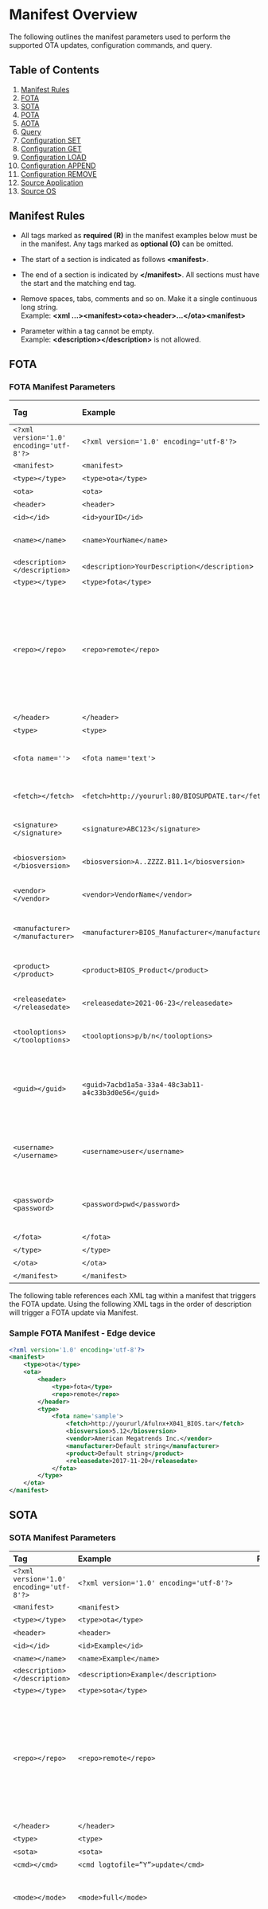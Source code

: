 # Manifest Overview

The following outlines the manifest parameters used to perform the supported OTA updates, configuration commands, and query.

## Table of Contents
1. [Manifest Rules](#manifest-rules-)
2. [FOTA](#FOTA)
3. [SOTA](#SOTA)
4. [POTA](#POTA)
5. [AOTA](#AOTA)
6. [Query](#Query)
7. [Configuration SET](#Set)
8. [Configuration GET](#Get)
9. [Configuration LOAD](#Load)
10. [Configuration APPEND](#Append)
11. [Configuration REMOVE](#Remove)
12. [Source Application](#Application)
13. [Source OS](#OS)

## Manifest Rules 

- All tags marked as **required (R)** in the manifest examples below
    must be in the manifest. Any tags marked as **optional (O)** can be
    omitted.

- The start of a section is indicated as follows **\<manifest\>**.

- The end of a section is indicated by **\</manifest\>**. All sections
    must have the start and the matching end tag.

- Remove spaces, tabs, comments and so on. Make it a single continuous
    long string.  
    Example: **\<xml
    ...\>\<manifest\>\<ota\>\<header\>...\</ota\>\<manifest\>**

- Parameter within a tag cannot be empty.  
    Example: **\<description\>\</description\>** is not allowed.


## FOTA

### FOTA Manifest Parameters

| Tag                                      | Example                                             | Required /Optional | Notes                                                                                                                                                       |
|:-----------------------------------------|:----------------------------------------------------|:------------------:|:------------------------------------------------------------------------------------------------------------------------------------------------------------|
| `<?xml version='1.0' encoding='utf-8'?>` | `<?xml version='1.0' encoding='utf-8'?>`            |         R          |                                                                                                                                                             |
| `<manifest>`                             | `<manifest>`                                        |         R          |                                                                                                                                                             |
| `<type></type>`                          | `<type>ota</type>`                                  |         R          | Always OTA                                                                                                                                                  |
| `<ota>`                                  | `<ota>`                                             |         R          |                                                                                                                                                             |
| `<header>`                               | `<header>`                                          |         R          |                                                                                                                                                             |
| `<id></id>`                              | `<id>yourID</id>`                                   |         O          |                                                                                                                                                             |
| `<name></name>`                          | `<name>YourName</name>`                             |         O          | Endpoint Manufacturer Name                                                                                                                                  |
| `<description></description>`            | `<description>YourDescription</description`>        |         O          |                                                                                                                                                             |
| `<type></type>`                          | `<type>fota</type>`                                 |         R          |                                                                                                                                                             |
| `<repo></repo>`                          | `<repo>remote</repo>`                               |         O          | [local or remote].  If file is already downloaded on the system, then use _**local**_.  If it needs to be fetched from remote repository, use **_remote_**. |
| `</header>`                              | `</header>`                                         |         R          |                                                                                                                                                             |
| `<type>`                                 | `<type>`                                            |         R          |                                                                                                                                                             |
| `<fota name=''>`                         | `<fota name='text'>`                                |         R          | Text must be compliant with XML Standards                                                                                                                   |
| `<fetch></fetch>`                        | `<fetch>http://yoururl:80/BIOSUPDATE.tar</fetch>`   |         R          | FOTA path created in repository                                                                                                                             |
| `<signature></signature>`                | `<signature>ABC123</signature>`                     |         O          | Digital signature of *.tar file.                                                                                                                            |
| `<biosversion></biosversion>`            | `<biosversion>A..ZZZZ.B11.1</biosversion>`          |         R          | Verify with BIOS Vendor (IBV)                                                                                                                               |
| `<vendor></vendor>`                      | `<vendor>VendorName</vendor>`                       |         R          | Verify with BIOS Vendor (IBV)                                                                                                                               |
| `<manufacturer></manufacturer>`          | `<manufacturer>BIOS_Manufacturer</manufacturer>`    |         R          | In Release Notes supplied by BIOS vendor                                                                                                                    |
| `<product></product>`                    | `<product>BIOS_Product</product>`                   |         R          | Product Name set by Manufacturer                                                                                                                            |
| `<releasedate></releasedate>`            | `<releasedate>2021-06-23</releasedate>`             |         R          | Verify with BIOS Vendor (IBV)                                                                                                                               |
| `<tooloptions></tooloptions>`            | `<tooloptions>p/b/n</tooloptions>`                  |         O          | Verify with BIOS Vendor (IBV)                                                                                                                               |
| `<guid></guid>`                          | `<guid>7acbd1a5a-33a4-48c3ab11-a4c33b3d0e56</guid>` |         O          | Check for ‘System Firmware Type’ on running cmd:fwupdate -l                                                                                                 |
| `<username></username>`                  | `<username>user</username>`                         |         O          | Username used during fetch from remote repository                                                                                                           |
| `<password><password>`                   | `<password>pwd</password>`                          |         O          | Password used during fetch from remote repository                                                                                                           |
| `</fota>`                                | `</fota>`                                           |         R          |                                                                                                                                                             |
| `</type>`                                | `</type>`                                           |         R          |                                                                                                                                                             |
| `</ota>`                                 | `</ota>`                                            |         R          |                                                                                                                                                             |
| `</manifest>`                            | `</manifest>`                                       |         R          |                                                                                                                                                             |

The following table references each XML tag within a manifest that triggers the FOTA update. Using the following XML tags in the order of
description will trigger a FOTA update via Manifest.

### Sample FOTA Manifest - Edge device
```xml
<?xml version='1.0' encoding='utf-8'?>
<manifest>
    <type>ota</type>
    <ota>
        <header>
            <type>fota</type>
            <repo>remote</repo>
        </header>
        <type>
            <fota name='sample'>
                <fetch>http://yoururl/Afulnx+X041_BIOS.tar</fetch>
                <biosversion>5.12</biosversion>
                <vendor>American Megatrends Inc.</vendor>
                <manufacturer>Default string</manufacturer>
                <product>Default string</product>
                <releasedate>2017-11-20</releasedate>
            </fota>
        </type>
    </ota>
</manifest>
```

## SOTA

### SOTA Manifest Parameters 

| Tag                                      | Example                                      | Required/Optional | Notes                                                                                                                                                       |
|:-----------------------------------------|:---------------------------------------------|:-----------------:|:------------------------------------------------------------------------------------------------------------------------------------------------------------|
| `<?xml version='1.0' encoding='utf-8'?>` | `<?xml version='1.0' encoding='utf-8'?>`     |         R         |                                                                                                                                                             |
| `<manifest>`                             | `<manifest`>                                 |         R         |                                                                                                                                                             |
| `<type></type>`                          | `<type>ota</type>`                           |         R         | Always OTA                                                                                                                                                  |
| `<header>`                               | `<header>`                                   |         R         |                                                                                                                                                             |
| `<id></id>`                              | `<id>Example</id>`                           |         O         |                                                                                                                                                             |
| `<name></name>`                          | `<name>Example</name>`                       |         O         |                                                                                                                                                             |
| `<description></description>`            | `<description>Example</description>`         |         O         |                                                                                                                                                             |
| `<type></type>`                          | `<type>sota</type>`                          |         R         |                                                                                                                                                             |
| `<repo></repo>`                          | `<repo>remote</repo>`                        |         R         | [local or remote].  If file is already downloaded on the system, then use _**local**_.  If it needs to be fetched from remote repository, use **_remote_**. |
| `</header>`                              | `</header>`                                  |         R         |                                                                                                                                                             |
| `<type>`                                 | `<type>`                                     |         R         |                                                                                                                                                             |
| `<sota>`                                 | `<sota>`                                     |         R         |                                                                                                                                                             |
| `<cmd></cmd>`                            | `<cmd logtofile=”Y”>update</cmd>`            |         R         |                                                                                                                                                             |
| `<mode></mode>`                          | `<mode>full</mode>`                          |         O         | Valid values: [full, no-download, download-only]                                                                                                            |
| `<fetch></fetch>`                        | `<fetch>https://yoururl/file.mender</fetch>` |         O         | Used to download mender file from remote repository. (use repo=remote)                                                                                      |
| `<username></username>`                  | `<username>xx</username>`                    |         O         | Username for remote repository                                                                                                                              |                                                                 |
| `<password></password>`                  | `<password>xxx</password>`                   |         O         | Password for remote repository                                                                                                                              |                                                                 |
| `<release_date></release_ date>`         | `<release_date>2020-01-01</release_date>`    |         O         | The release date provided should be in ‘YYYY-MM-DD’ format.                                                                                                 |
| `</sota>`                                | `</sota>`                                    |         R         |                                                                                                                                                             |
| `</type>`                                | `</type>`                                    |         R         |                                                                                                                                                             |
| `</ota>`                                 | `</ota>`                                     |         R         |                                                                                                                                                             |
| `</manifest>`                            | `</manifest`>                                |         R         |                                                                                                                                                             |

### Sample SOTA Manifest - Ubuntu: 
```xml
<?xml version="1.0" encoding="utf-8"?>
<manifest>
    <type>ota</type>
    <ota>
        <header>
            <type>sota</type>
            <repo>remote</repo>
        </header>
        <type>
            <sota>
                <cmd logtofile="Y">update</cmd>
                <mode>full</mode>
            </sota>
        </type>
    </ota>
</manifest>
```

### Sample SOTA Manifest - Mender update: 
```xml
<?xml version="1.0" encoding="utf-8"?>
<manifest>
    <type>ota</type>
    <ota>
        <header>
            <type>sota</type>
            <repo>remote</repo>
        </header>
        <type>
            <sota>
                <fetch>https://yoururl/mender.file</fetch>
                <username>user</username>
                <password>pwd</password>
                <cmd logtofile="Y">update</cmd>
                <release-date>2020-01-01</release_date>
            </sota>
        </type>
    </ota>
</manifest>
```


## POTA
The POTA manifest is used to perform both a FOTA and SOTA update at the same time to avoid conflicts when trying to update them individually.  This manifest combines both the FOTA and SOTA into one.

### POTA Manifest Parameters
| Tag                                      | Example                                             | Required/Optional | Notes                                                                  |
|:-----------------------------------------|:----------------------------------------------------|:-----------------:|:-----------------------------------------------------------------------|
| `<?xml version='1.0' encoding='utf-8'?>` | `<?xml version='1.0' encoding='utf-8'?>`            |         R         |                                                                        |
| `<manifest>`                             | `<manifest>`                                        |         R         |                                                                        |
| `<type></type>`                          | `<type>ota</type>`                                  |         R         | Always 'ota'                                                           |
| `<ota>`                                  | `<ota>`                                             |         R         |                                                                        |
| `<header>`                               | `<header>`                                          |         R         |                                                                        |
| `<id></id>`                              | `<id>yourid</id>`                                   |         O         |                                                                        |
| `<name></name>`                          | `<name>SampleAOTA</name>`                           |         O         |                                                                        |
| `<description></description>`            | `<description>Yourdescription</description>`        |         O         |                                                                        |
| `<type></type>`                          | `<type>pota</type>`                                 |         R         | Always 'pota'                                                          |
| `<repo></repo>`                          | `<repo>remote</repo>`                               |         R         | 'remote' or 'local'                                                    |
| `</header>`                              | `</header>`                                         |         R         |                                                                        |
| `<type>`                                 | `<type>`                                            |         R         |                                                                        |
| `<pota>`                                 | `<pota>`                                            |         R         |                                                                        |
| `<fota name=''>`                         | `<fota name='text'>`                                |         R         | Text must be compliant with XML Standards                              |
| `<fetch></fetch>`                        | `<fetch>http://yoururl:80/BIOSUPDATE.tar</fetch>`   |         R         | FOTA path created in repository                                        |
| `<signature></signature>`                | `<signature>ABC123</signature>`                     |         O         | Digital signature of *.tar file.                                       |
| `<biosversion></biosversion>`            | `<biosversion>A..ZZZZ.B11.1</biosversion>`          |         R         | Verify with BIOS Vendor (IBV)                                          |
| `<vendor></vendor>`                      | `<vendor>VendorName</vendor>`                       |         R         | Verify with BIOS Vendor (IBV)                                          |
| `<manufacturer></manufacturer>`          | `<manufacturer>BIOS_Manufacturer</manufacturer>`    |         R         | In Release Notes supplied by BIOS vendor                               |
| `<product></product>`                    | `<product>BIOS_Product</product>`                   |         R         | Product Name set by Manufacturer                                       |
| `<releasedate></releasedate>`            | `<releasedate>2021-06-23</releasedate>`             |         R         | Verify with BIOS Vendor (IBV)                                          |
| `<tooloptions></tooloptions>`            | `<tooloptions>p/b/n</tooloptions>`                  |         O         | Verify with BIOS Vendor (IBV)                                          |
| `<guid></guid>`                          | `<guid>7acbd1a5a-33a4-48c3ab11-a4c33b3d0e56</guid>` |         O         | Check for ‘System Firmware Type’ on running cmd:fwupdate -l            |
| `<username></username>`                  | `<username>user</username>`                         |         O         | Username used during fetch from remote repository                      |
| `<password><password>`                   | `<password>pwd</password>`                          |         O         | Password used during fetch from remote repository                      |
| `</fota>`                                | `</fota>`                                           |         R         |                                                                        |
| `<sota>`                                 | `<sota>`                                            |         R         |                                                                        |
| `<cmd></cmd>`                            | `<cmd logtofile=”Y”>update</cmd>`                   |         R         |                                                                        
| `<mode></mode>`                          | `<mode>full</mode>`                                 |         O         | Valid values: [full, no-download, download-only]                       |                                                              
| `<fetch></fetch>`                        | `<fetch>https://yoururl/file.mender</fetch>`        |         O         | Used to download mender file from remote repository. (use repo=remote) |
| `<path></path>`                          | `<path>/var/cache/file.mender</path>`               |         O         | Used to update using a local mender file  .  (use repo=local)          |
| `<username></username>`                  | `<username>xx</username>`                           |         O         | Username for remote repository                                         |                                                                 |
| `<password></password>`                  | `<password>xxx</password>`                          |         O         | Password for remote repository                                         |                                                                 |
| `<release_date></release_ date>`         | `<release_date>2020-01-01</release_date>`           |         O         | The release date provided should be in ‘YYYY-MM-DD’ format.            |
| `</sota>`                                | `</sota>`                                           |         R         |                                                                        |
| `</pota>`                                | `</pota>`                                           |         R         |                                                                        |
| `</type>`                                | `</type>`                                           |         R         |                                                                        |
| `</ota>`                                 | `</ota>`                                            |         R         |                                                                        |
| `</manifest>`                            | `</manifest>`                                       |         R         |                                                                        |

### POTA Example Manifest
```xml
<?xml version="1.0" encoding="UTF-8"?>
<manifest>
   <type>ota</type>
   <ota> 
      <header>
         <type>pota</type>
         <repo>remote</repo>
      </header>
      <type>
         <pota>
            <fota name="sample">
               <fetch>https://yoururl/capsule.bin</fetch>
               <biosversion>5.12</biosversion>
               <manufacturer>intel</manufacturer>
               <product>Alder Lake Client Platform</product>
               <vendor>Intel</vendor>
               <releasedate>2021-02-08</releasedate>
            </fota>
            <sota>
               <cmd logtofile="y">update</cmd>
               <mode>full</mode>
               <fetch>https://yoururl/core-image-minimal-20201028223515.dm-verity.mender</fetch>
               <release_date>2021-10-10</release_date>
            </sota>
         </pota>
      </type>
   </ota>
</manifest>
```

## AOTA

### AOTA Manifest Parameters
| Tag                                      | Example                                                  | Required/Optional | Notes                                                                               |
|:-----------------------------------------|:---------------------------------------------------------|:-----------------:|:------------------------------------------------------------------------------------|
| `<?xml version='1.0' encoding='utf-8'?>` | `<?xml version='1.0' encoding='utf-8'?>`                 |         R         |                                                                                     |
| `<manifest>`                             | `<manifest>`                                             |         R         |                                                                                     |
| `<type></type>`                          | `<type>ota</type>`                                       |         R         | Always 'ota'                                                                        |
| `<ota>`                                  | `<ota>`                                                  |         R         |                                                                                     |
| `<header>`                               | `<header>`                                               |         R         |                                                                                     |
| `<id></id>`                              | `<id>yourid</id>`                                        |         O         |                                                                                     |
| `<name></name>`                          | `<name>SampleAOTA</name>`                                |         O         |                                                                                     |
| `<description></description>`            | `<description>Yourdescription</description>`             |         O         |                                                                                     |
| `<type></type>`                          | `<type>aota</type>`                                      |         R         | Always 'aota'                                                                       |
| `<repo></repo>`                          | `<repo>remote</repo>`                                    |         R         | 'remote' or 'local'                                                                 |
| `<signature></signature>`               | `<signature>ABCDEFG</signature>`                           |         O         | signature for AOTA package
| `<sigversion></sigversion>`             | `<sigversion>384</sigversion>`                            |          O        | SHA hash size to use
| `</header>`                              | `</header>`                                              |         R         |                                                                                     |
| `<type>`                                 | `<type>`                                                 |         R         |                                                                                     |
| `<aota name="">`                         | `<aota name=”text”>`                                     |         R         | Text must follow XML standards                                                      |
| `<cmd></cmd>`                            | `<cmd>up</cmd>`                                          |         R         | Valid values: [down, import, list, load, pull, remove, stats, up, update]           |
| `<app></app>`                            | `<app>docker</app>`                                      |         R         | Valid values: [application, btrfs, compose, docker]                                 |
| `<fetch></fetch>`                        | `<fetch>http://server name/AOTA/container.tar.gz<fetch>` |         R         | Trusted repo + name of package                                                      |
| `<file></file>`                          | `<file>custom.yml</file>`                                |         O         | Name of custom YAML file to use with docker-compose                                 |
| `<version></version>`                    | `<version>0.7.6</version>`                               |         O         | Update Package version.                                                             |
| `<containerTag></containerTag>`          | `<containerTag>Modbusservice</containerTag>`             |         R         | Name of container image                                                             |
| `<deviceReboot></deviceReboot>`          | `<deviceReboot>yes</deviceReboot>`                       |         O         | [yes or no] Used by application update.  If yes, reboot system after update.        |
| `<username></username>`                  | `<username>user</username>`                              |         O         | Username credentials of the server where the package is hosted for downloads        |
| `<password></password>`                  | `<password>pwd</password>`                               |         O         | Password credentials of the server where the package is hosted for downloads        |
| `<dockerUsername></dockerUsername>`      | `<dockerUsername>usr</dockerUsername>`                   |         O         | Docker Username credentials of the private registry where docker images reside      |
| `<dockerPassword></dockerPassword>`      | `<dockerPassword>pwd</dockerPassword>`                   |         O         | Docker password credentials of the private registry where docker images reside      |
| `<dockerRegistry></dockerRegistry>`      | `<dockerRegistry>hub.intel.docker.com</dockerRegistry>`  |         O         | Used for Docker commands.                                                           |Docker registry URL of any private registry where the required docker images reside. |
| `</type>`                                | `</type>`                                                |         R         |                                                                                     |
| `</ota>`                                 | `</ota>`                                                 |         R         |                                                                                     |
| `</manifest>`                            | `</manifest>`                                            |         R         |                                                                                     |

### Application update manifest examples

#### Example of Debian package application update manifest
```xml
<?xml version='1.0' encoding='utf-8'?>
<manifest>
    <type>ota</type>
    <ota>
        <header>
            <type>aota</type>
            <repo>remote</repo>
        </header>
        <type>
            <aota name='samplerpm'>
                <cmd>update</cmd>
                <app>application </app>
                <fetch>yoururl/package.deb</fetch>
                <deviceReboot>yes</deviceReboot>
            </aota>
        </type>
    </ota>
</manifest>
```

### Docker manifest examples

#### Example of docker image import manifest 
```xml
<?xml version='1.0' encoding='utf-8'?>
<manifest>
    <type>ota</type>
    <ota>
        <header>
            <type>aota</type>
            <repo>remote</repo>
        </header>
        <type>
            <aota name='samplerpm'>
                <cmd>import</cmd>
                <app>docker</app>
                <fetch>yoururl/hdcrpmlite.tgz</fetch>
                <version>1.0</version>
                <containerTag>hdcrpmlite:1</containerTag>
            </aota>
        </type>
    </ota>
</manifest>
```

####  Example of docker image load manifest 
```xml
<?xml version='1.0' encoding='utf-8'?>
<manifest>
    <type>ota</type>
    <ota>
        <header>
            <type>aota</type>
            <repo>remote</repo>
        </header>
        <type>
            <aota name='samplerpm'>
                <cmd>load</cmd>
                <app>docker</app>
                <fetch>yoururl/coffee.tgz</fetch>
                <version>1.0</version>
                <containerTag>coffee</containerTag>
            </aota>
        </type>
    </ota>
</manifest>
```

####  Example of docker pull manifest 
```xml
<?xml version='1.0' encoding='utf-8'?>
<manifest>
    <type>ota</type>
    <ota>
        <header>
            <type>aota</type>
            <repo>remote</repo>
        </header>
        <type>
            <aota name='modbusservice'>
                <cmd>pull</cmd>
                <app>docker</app>
                <version>1.0</version>
                <containerTag>hello-world</containerTag>
            </aota>
        </type>
    </ota>
</manifest>
```

####  Example of docker remove manifest 
```xml
<?xml version='1.0' encoding='utf-8'?>
<manifest>
    <type>ota</type>
	<ota>
        <header>
            <type>aota</type>
            <repo>remote</repo>
        </header>
        <type>
            <aota name='modbusservice'>
                <cmd>remove</cmd>
                <app>docker</app>
                <version>1.0</version>
                <containerTag>hello-world</containerTag>
            </aota>
        </type>
    </ota>
</manifest>
```

####  Example of docker stats manifest 
```xml
<?xml version="1.0" encoding="utf-8"?>
<manifest>
    <type>ota</type>
    <ota>
        <header>
            <type>aota</type>
            <repo>remote</repo>
        </header>
        <type>
            <aota>name="sample-rpm">
                <cmd>stats</cmd>
                <app>docker</app>
            </aota>
        </type>
    </ota>
</manifest>
```
### Docker-Compose Manifest Examples

#### Example of docker-compose up manifest 
```xml
<?xml version='1.0' encoding='utf-8'?>
<manifest>
    <type>ota</type>
    <ota>
        <header>
            <type>aota</type>
            <repo>remote</repo>
        </header>
        <type>
            <aota name='samplerpm'>
                <cmd>up</cmd>
                <app>compose</app>
                <fetch>yoururl/simplecompose.tar.gz</fetch>
                <version>2.0</version>
                <containerTag>simplecompose</containerTag>
            </aota>
        </type>
    </ota>
</manifest>
```

#### Example of ‘docker-compose -f <custom.yml> up’ manifest 
```xml
<?xml version="1.0" encoding="utf-8"?>
<manifest>
    <type>ota</type>
    <ota>
        <header>
            <type>aota</type>
            <repo>remote</repo>
        </header>
        <type>
            <aota name="samplerpm">
                <cmd>up</cmd>
                <app>compose</app>
                <fetch>yoururl/simplecompose.tar.gz</fetch>
                <file>custom.yml</file>
                <containerTag>simplecompose</containerTag>
                <username>username</username>
                <password>XXXXX</password>
            </aota>
        </type>
    </ota>
</manifest>
```

#### Example of docker-compose down manifest 
```xml
<?xml version='1.0' encoding='utf-8'?>
<manifest>
    <type>ota</type>
    <ota>
        <header>
            <type>aota</type>
            <repo>remote</repo>
        </header>
        <type>
            <aota name='modbusservice'>
                <cmd>down</cmd>
                <app>compose</app>
                <fetch>yoururl/modbusservice.tar.gz</fetch>
                <version>1.0</version>
                <containerTag>modbusservice</containerTag>
            </aota>
        </type>
    </ota>
</manifest>
```

#### Example of ‘docker-compose -f <custom.yml> down’ manifest 
```xml
<?xml version="1.0" encoding="utf-8"?>
<manifest>
    <type>ota</type>
    <ota>
        <header>
            <type>aota</type>
            <repo>remote</repo>
        </header>
        <type>
            <aota name="samplerpm">
                <cmd>down</cmd>
                <app>compose</app>
                <file>custom.yml</file>
                <containerTag>simple-compose</containerTag>
            </aota>
        </type>
    </ota>
</manifest>
```

#### Example of docker-compose pull manifest 
```xml
<?xml version='1.0' encoding='utf-8'?>
<manifest>
    <type>ota</type>
    <ota>
        <header>
            <type>aota</type>
            <repo>remote</repo>
        </header>
        <type>
            <aota name='sample-docker-compose-up'>
                <cmd>pull</cmd>
                <app>compose</app>
                <fetch>yoururl/simple-compose.tar.gz</fetch>
                <version>1.0</version>
                <containerTag>simplecompose</containerTag>
            </aota>
        </type>
    </ota>
</manifest>
```

#### Example of ‘docker-compose -f <custom.yml> pull’ manifest 
```xml
<?xml version="1.0" encoding="utf-8"?>
<manifest>
    <type>ota</type>
    <ota>
        <header>
            <type>aota</type>
            <repo>remote</repo>
        </header>
        <type>
            <aota name="samplerpm">
                <cmd>pull</cmd>
                <app>compose</app>
                <fetch>yoururl/simplecompose.tar.gz</fetch>
                <file>custom.yml</file>
                <containerTag>simplecompose</containerTag>
                <username>username</username>
                <password>XXXXX</password>
            </aota>
        </type>
    </ota>
</manifest>
```

#### Example of docker-compose list manifest 
```xml
<?xml version='1.0' encoding='utf-8'?>
<manifest>
    <type>ota</type>
    <ota>
        <header>
            <type>aota</type>
            <repo>remote</repo>
        </header>
        <type>
            <aota name='sample-docker-composeup'>
                <cmd>list</cmd>
                <app>compose</app>
                <containerTag>simplecompose</containerTag>
            </aota>
        </type>
    </ota>
</manifest>
```

#### Example of docker-compose remove manifest 
```xml
<?xml version='1.0' encoding='utf-8'?>
<manifest>
    <type>ota</type>
    <ota>
        <header>
            <type>aota</type>
            <repo>remote</repo>
        </header>
        <type>
            <aota name='sample-docker-composeremove'>
                <cmd>remove</cmd>
                <app>compose</app>
                <version>1.0</version>
                <containerTag>simple-compose</containerTag>
            </aota>
        </type>
    </ota>
</manifest>
```

## Query

### Query Manifest Parameters 

The query command can be used to gather information about the system and the Vision cards.

| XML Tags                                 | Definition                                   | Required/Optional | Notes                                                                                           |
|:-----------------------------------------|:---------------------------------------------|:-----------------:|:------------------------------------------------------------------------------------------------|
| `<?xml version='1.0' encoding='utf-8'?>` |                                              |         R         |                                                                                                 |
| `<manifest>`                             | `<manifest>`                                 |         R         |                                                                                                 |
| `<type><type>`                           | `<type>cmd</type>`                           |         R         | will always be 'cmd'                                                                            |
| `<cmd></cmd>`                            | `<cmd>query</cmd>`                           |         R         | will always be 'query'                                                                          |
| `<query>`                                | `<query>`                                    |         R         |                                                                                                 |
| `<option></option>`                      | `<option>all</option>`                       |         R         | [Available Options](Query.md)                                                                   |
| `</query>`                               | `</query>`                                   |         R         |                                                                                                 |
| `</manifest>`                            | `</manifest>`                                |         R         |                                                                                                 |


## Query types supported
  
| Supported on Edge only |    Supported options     |
|:-----------------------|:------------------------:|
| swbom                  | all, hw, fw, os, version |  


#### Example of all query manifest 
```xml
<?xml version="1.0" encoding="utf-8"?>
<manifest>
    <type>cmd</type>
    <cmd>query</cmd>
    <query>
        <option>all</option>
    </query>
</manifest>
```

#### Example of hw query manifest
```xml
<?xml version="1.0" encoding="utf-8"?>
<manifest>
    <type>cmd</type>
    <cmd>query</cmd>
    <query>
        <option>hw</option>
    </query>
</manifest>
```

#### Example of fw query manifest
```xml
<?xml version="1.0" encoding="utf-8"?>
<manifest>
    <type>cmd</type>
    <cmd>query</cmd>
    <query>
        <option>fw</option>
    </query>
</manifest>
```

#### Example of os query manifest
```xml
<?xml version="1.0" encoding="utf-8"?>
<manifest>
    <type>cmd</type>
    <cmd>query</cmd>
    <query>
        <option>os</option>
    </query>
</manifest>
```

#### Example of version query manifest
```xml
<?xml version="1.0" encoding="utf-8"?>
<manifest>
    <type>cmd</type>
    <cmd>query</cmd>
    <query>
        <option>version</option>
    </query>
</manifest>
```


#### Example of swbom query manifest
```xml
<?xml version="1.0" encoding="utf-8"?>
<manifest>
    <type>cmd</type>
    <cmd>query</cmd>
    <query>
        <option>swbom</option>
    </query>
</manifest>
```

## Configuration Settings

### Get

#### Get Configuration Manifest Parameters
| Tag                                      | Example                                      | Required/Optional | Notes                                                                                                           |
|:-----------------------------------------|:---------------------------------------------|:-----------------:|:----------------------------------------------------------------------------------------------------------------|
| `<?xml version='1.0' encoding='utf-8'?>` | `<?xml version='1.0' encoding='utf-8'?>`     |         R         |                                                                                                                 |
| `<manifest>`                             | `<manifest>`                                 |         R         |                                                                                                                 |
| `<type></type>`                          | `<type>config</type>`                        |         R         | Always 'config'                                                                                                 |
| `<config>`                               | `<config>`                                   |         R         |                                                                                                                 |
| `<cmd></cmd>`                            | `<cmd>get_element</cmd>`                     |         R         |                                                                                                                 |
| `<configtype>`                           | `<configtype>`                               |         R         |                                                                                                                 |
| `<get>`                                  | `<get>`                                      |         R         |                                                                                                                 |
| `<path></path>`                          | `<path>minStorageMB;minMemoryMB</path>`      |         R         |                                                                                                                 |
| `</get>`                                 | `</get>`                                     |         R         |                                                                                                                 |
| `</configtype>`                          | `</configtype>`                              |         R         |                                                                                                                 |
| `</config>`                              | `</config`                                   |         R         |                                                                                                                 |
| `</manifest>`                            | `</manifest>`                                |         R         |                                                                                                                 |

#### Get Configuration Examples 
-   To set one value: **minStorageMB**
-   To set multiple values at once: **minStorageMB;minMemoryMB**

* Path takes in keys as an input, with key as the configuration
    parameter tag, where the value needs to be retrieved. To retrieve
    multiple values at once, use ‘**;**’ to separate one tag from
    another as shown above.

##### Configuration Get Manifest Example

```xml
<?xml version="1.0" encoding="UTF-8"?>
<manifest>
    <type>config</type>
    <config>
        <cmd>get_element</cmd>
        <configtype>
            <get>
                <path>minStorageMB;minMemoryMB</path>
            </get>
        </configtype>
    </config>
</manifest>
```


### Set

#### Configuration Set Manifest Parameters
| Tag                                      | Example                                         | Required/Optional | Notes                                                                                                           |
|:-----------------------------------------|:------------------------------------------------|:-----------------:|:----------------------------------------------------------------------------------------------------------------|
| `<?xml version='1.0' encoding='utf-8'?>` | `<?xml version='1.0' encoding='utf-8'?>`        |         R         |                                                                                                                 |
| `<manifest>`                             | `<manifest>`                                    |         R         |                                                                                                                 |
| `<type></type>`                          | `<type>config</type>`                           |         R         | Always 'config'                                                                                                 |
| `<config>`                               | `<config>`                                      |         R         |                                                                                                                 |
| `<cmd></cmd>`                            | `<cmd>set_element</cmd>`                        |         R         |                                                                                                                 |
| `<configtype>`                           | `<configtype>`                                  |         R         |                                                                                                                 |
| `<set>`                                  | `<set>`                                         |         R         |                                                                                                                 |
| `<path></path>`                          | `<path>minStorageMB:100;minMemoryMB:200</path>` |         R         |                                                                                                                 |
| `</set>`                                 | `</set>`                                        |         R         |                                                                                                                 |
| `</configtype>`                          | `</configtype>`                                 |         R         |                                                                                                                 |
| `</config>`                              | `</config>`                                     |         R         |                                                                                                                 |
| `</manifest>`                            | `</manifest>`                                   |         R         |                                                                                                                 |

#### Set Examples 
-   To set one value: minStorageMB:100
-   To set multiple values at once: minStorageMB:100;minMemoryMB:200
* Path takes in key value pairs as an input, with key as the
    configuration parameter tag and value to be set as the value. To set
    multiple key:value pairs, use “**;**” to separate one pair from
    another as shown in the example above.

##### Configuration Set Manifest Example
```xml
<?xml version="1.0" encoding="UTF-8"?>
<manifest>
    <type>config</type>
    <config>
        <cmd>set_element</cmd>
        <configtype>
            <set>
                <path>minStorageMB:100;minMemoryMB:200</path>
            </set>
        </configtype>
    </config>
</manifest>
```


## Load

#### Configuration LOAD Manifest Parameters
| Tag                                      | Example                                                       | Required/Optional | Notes           |
|:-----------------------------------------|:--------------------------------------------------------------|:-----------------:|:----------------|
| `<?xml version='1.0' encoding='utf-8'?>` | `<?xml version='1.0' encoding='utf-8'?>`                      |         R         |                 |
| `<manifest>`                             | `<manifest>`                                                  |         R         |                 |
| `<type></type>`                          | `<type>config</type>`                                         |         R         | Always 'config' |
| `<config>`                               | `<ota>`                                                       |         R         |                 |
| `<cmd></cmd>`                            | `<cmd>load</cmd>`                                             |         R         |                 |
| `<configtype>`                           | `<configtype>`                                                |         R         |                 |
| `<load>`                                 | `<load>`                                                      |         R         |                 |
| `<fetch></fetch>`                        | `<fetch>http://yoururl:port/intel_manageability.conf</fetch>` |         R         |                 |
| `</load>`                                | `</load>`                                                     |         R         |                 |
| `</configtype>`                          | `</configtype>`                                               |         R         |                 |
| `</config>`                              | `</config>`                                                   |         R         |                 |
| `</manifest>`                            | `</manifest>`                                                 |         R         |                 |


* The configuration file you provide in Fetch needs to be named *intel_manageability.conf*. If you wish to send with
    signature; then TAR both the PEM file and the *intel_manageability.conf* in a TAR file.

##### Configuration Load Manifest Example
```xml
<?xml version="1.0" encoding="UTF-8"?>
<manifest>
    <type>config</type>
    <config>
        <cmd>load</cmd>
        <configtype>
            <load>
                <fetch>http://yoururl:port/intel_manageability.conf</fetch>
            </load>
        </configtype>
    </config>
</manifest>
```

## Append

#### Configuration Append Manifest Parameters
| Tag                                      | Example                                  | Required/Optional | Notes           |
|:-----------------------------------------|:-----------------------------------------|:-----------------:|:----------------|
| `<?xml version='1.0' encoding='utf-8'?>` | `<?xml version='1.0' encoding='utf-8'?>` |         R         |                 |
| `<manifest>`                             | `<manifest>`                             |         R         |                 |
| `<type></type>`                          | `<type>config</type>`                    |         R         | Always 'config' |
| `<config>`                               | `<config>`                               |         R         |                 |
| `<cmd></cmd>`                            | `<cmd>append</cmd>`                      |         R         |                 |
| `<configtype>`                           | `<configtype>`                           |         R         |                 |
| `<append>`                               | `<append>`                               |         R         |                 |
| `<path></path>`                          | `<path>sotaSW:trtl</path>`               |         R         |                 |
| `</append>`                              | `</append>`                              |         R         |                 |
| `</configtype>`                          | `</configtype>`                          |         R         |                 |
| `</config>`                              | `</config`                               |         R         |                 |
| `</manifest>`                            | `</manifest>`                            |         R         |                 |

#### Configuration Append Manifest Example

Note: ubuntuAptSource tag is no longer used from 4.2.0 Version

* Append is only applicable to three configuration tags, for example,
    **trustedRepositories** and **sotaSW** 
* Path takes in key value pair format, example: trustedRepositories:  https://dummyURL.com
```xml
<?xml version="1.0" encoding="UTF-8"?>
<manifest>
    <type>config</type>
    <config>
        <cmd>append</cmd>
        <configtype>
            <append>
                <path>trustedRepositories:https://dummyURL.com</path>
            </append>
        </configtype>
    </config>
</manifest>
```

## Remove

#### Configuration Remove Manifest Parameters
| Tag                                      | Example                                  | Required/Optional | Notes           |
|:-----------------------------------------|:-----------------------------------------|:-----------------:|:----------------|
| `<?xml version='1.0' encoding='utf-8'?>` | `<?xml version='1.0' encoding='utf-8'?>` |         R         |                 |
| `<manifest>`                             | `<manifest>`                             |         R         |                 |
| `<type></type>`                          | `<type>config</type>`                    |         R         | Always 'config' |
| `<config>`                               | `<config>`                               |         R         |                 |
| `<cmd></cmd>`                            | `<cmd>remove</cmd>`                      |         R         |                 |
| `<configtype>`                           | `<configtype>`                           |         R         |                 |
| `<remove>`                               | `<remove>`                               |         R         |                 |
| `<path></path>`                          | `<path>sotaSW:trtl</path>`               |         R         |                 |
| `</remove>`                              | `</remove>`                              |         R         |                 |
| `</configtype>`                          | `</configtype>`                          |         R         |                 |
| `</config>`                              | `</config>`                              |         R         |                 |
| `</manifest>`                            | `</manifest>`                            |         R         |                 |

#### Configuration Remove Manifest Example
* *Remove* is only applicable to three configuration tags, for
    example, **trustedRepositories** and **sotaSW** 
* Path takes in key value pair format, example: trustedRepositories:https://dummyURL.com

```xml
<?xml version="1.0" encoding="UTF-8"?>
<manifest>
    <type>config</type>
    <config>
        <cmd>remove</cmd>
        <configtype>
            <remove>
                <path>trustedRepositories:https://dummyURL.com</path>
            </remove>
        </configtype>
    </config>
</manifest>
```

## Application

#### Source Application Add Manifest Parameters
| Tag                                      | Example                                                                                        | Required/Optional | Notes           |
|:-----------------------------------------|:-----------------------------------------------------------------------------------------------|:-----------------:|:----------------|
| `<?xml version='1.0' encoding='utf-8'?>` | `<?xml version='1.0' encoding='utf-8'?>`                                                       |         R         |                 |
| `<manifest>`                             | `<manifest>`                                                                                   |         R         |                 |
| `<type></type>`                          | `<type>source</type>`                                                                          |         R         |                 |
| `<applicationSource>`                    | `<applicationSource>`                                                                          |         R         |                 |
| `<add>`                                  | `<add>`                                                                                        |         R         |                 |
| `<gpg>`                                  | `<gpg>`                                                                                        |         O         |                 |
| `<uri></uri>`                            | `<uri>https://dl-ssl.google.com/linux/linux_signing_key.pub</uri>`                             |         O         |                 |
| `<keyname></keyname>`                    | `<keyname>google-chrome.gpg</keyname>`                                                         |         O         |                 | 
| `</gpg>`                                 | `</gpg>`                                                                                       |         O         |                 |
| `<repo>`                                 | `<repo>`                                                                                       |         R         |                 |
| `<repos>`                                | `<repos>`                                                                                      |         R         |                 |
| `<source_pkg>`                           | `<source_pkg>deb [arch=amd64] http://dl.google.com/linux/chrome/deb/ stable main</source_pkg>` |         R         |                 |
| `</repos>`                               | `</repos>`                                                                                     |         R         |                 |
| `<filename></filename>`                  | `<filename>google-chrome.list</filename>`                                                      |         R         |                 |
| `</repo>`                                | `</repo>`                                                                                      |         R         |                 |
| `</add>`                                 | `</add>`                                                                                       |         R         |                 |
| `</applicationSource>`                   | `</applicationSource>`                                                                         |         R         |                 |
| `</manifest>`                            | `</manifest>`                                                                                  |         R         |                 |




#### Source Application Add Manifest Example using remote GPG key
```xml
<?xml version="1.0" encoding="UTF-8"?>
<manifest>
    <type>source</type>
    <applicationSource>
        <add>
            <gpg>
                <uri>https://dl-ssl.google.com/linux/linux_signing_key.pub</uri>
                <keyname>google-chrome.gpg</keyname>
            </gpg>
            <repo>
                <repos>
                    <source_pkg>deb [arch=amd64] http://dl.google.com/linux/chrome/deb/ stable main</source_pkg>
                    <source_pkg>deb [arch=amd64] http://dl.google.com/linux/chrome/deb/ stable second</source_pkg>
                </repos>
                <filename>google-chrome.list</filename>
            </repo>
        </add>
    </applicationSource>
</manifest>
```

#### Source Application Add Manifest Example (deb822 format)
```xml
<?xml version="1.0" encoding="UTF-8"?>
<manifest>
    <type>source</type>
    <applicationSource>
            <repo>
                <repos>
                    <source_pkg>Enabled: yes</source_pkg>
                    <source_pkg>Types: deb</source_pkg>
                    <source_pkg>URIs: http://dl.google.com/linux/chrome/deb/</source_pkg>
                    <source_pkg>Suites: stable</source_pkg>
                    <source_pkg>Components: main</source_pkg>
                    <source_pkg>Signed-By:</source_pkg>
                    <source_pkg> -----BEGIN PGP PUBLIC KEY BLOCK-----</source_pkg>
                    <source_pkg> Version: GnuPG v1.4.2.2 (GNU/Linux)</source_pkg>
                    <source_pkg> .</source_pkg>
                    <source_pkg> mQGiBEXwb0YRBADQva2NLpYXxgjNkbuP0LnPoEXruGmvi3XMIxjEUFuGNCP4Rj/a</source_pkg>
                    <source_pkg> kv2E5VixBP1vcQFDRJ+p1puh8NU0XERlhpyZrVMzzS/RdWdyXf7E5S8oqNXsoD1z</source_pkg>
                    <source_pkg> fvmI+i9b2EhHAA19Kgw7ifV8vMa4tkwslEmcTiwiw8lyUl28Wh4Et8SxzwCggDcA</source_pkg>
                    <source_pkg> feGqtn3PP5YAdD0km4S4XeMEAJjlrqPoPv2Gf//tfznY2UyS9PUqFCPLHgFLe80u</source_pkg>
                    <source_pkg> QhI2U5jt6jUKN4fHauvR6z3seSAsh1YyzyZCKxJFEKXCCqnrFSoh4WSJsbFNc4PN</source_pkg>
                    <source_pkg> b0V0SqiTCkWADZyLT5wll8sWuQ5ylTf3z1ENoHf+G3um3/wk/+xmEHvj9HCTBEXP</source_pkg>
                    <source_pkg> 78X0A/0Tqlhc2RBnEf+AqxWvM8sk8LzJI/XGjwBvKfXe+l3rnSR2kEAvGzj5Sg0X</source_pkg>
                    <source_pkg> 4XmfTg4Jl8BNjWyvm2Wmjfet41LPmYJKsux3g0b8yzQxeOA4pQKKAU3Z4+rgzGmf</source_pkg>
                    <source_pkg> HdwCG5MNT2A5XxD/eDd+L4fRx0HbFkIQoAi1J3YWQSiTk15fw7RMR29vZ2xlLCBJ</source_pkg>
                    <source_pkg> bmMuIExpbnV4IFBhY2thZ2UgU2lnbmluZyBLZXkgPGxpbnV4LXBhY2thZ2VzLWtl</source_pkg>
                    <source_pkg> eW1hc3RlckBnb29nbGUuY29tPohjBBMRAgAjAhsDBgsJCAcDAgQVAggDBBYCAwEC</source_pkg>
                    <source_pkg> HgECF4AFAkYVdn8CGQEACgkQoECDD3+sWZHKSgCfdq3HtNYJLv+XZleb6HN4zOcF</source_pkg>
                    <source_pkg> AJEAniSFbuv8V5FSHxeRimHx25671az+uQINBEXwb0sQCACuA8HT2nr+FM5y/kzI</source_pkg>
                    <source_pkg> A51ZcC46KFtIDgjQJ31Q3OrkYP8LbxOpKMRIzvOZrsjOlFmDVqitiVc7qj3lYp6U</source_pkg>
                    <source_pkg> rgNVaFv6Qu4bo2/ctjNHDDBdv6nufmusJUWq/9TwieepM/cwnXd+HMxu1XBKRVk9</source_pkg>
                    <source_pkg> XyAZ9SvfcW4EtxVgysI+XlptKFa5JCqFM3qJllVohMmr7lMwO8+sxTWTXqxsptJo</source_pkg>
                    <source_pkg> pZeKz+UBEEqPyw7CUIVYGC9ENEtIMFvAvPqnhj1GS96REMpry+5s9WKuLEaclWpd</source_pkg>
                    <source_pkg> K3krttbDlY1NaeQUCRvBYZ8iAG9YSLHUHMTuI2oea07Rh4dtIAqPwAX8xn36JAYG</source_pkg>
                    <source_pkg> 2vgLAAMFB/wKqaycjWAZwIe98Yt0qHsdkpmIbarD9fGiA6kfkK/UxjL/k7tmS4Vm</source_pkg>
                    <source_pkg> CljrrDZkPSQ/19mpdRcGXtb0NI9+nyM5trweTvtPw+HPkDiJlTaiCcx+izg79Fj9</source_pkg>
                    <source_pkg> KcofuNb3lPdXZb9tzf5oDnmm/B+4vkeTuEZJ//IFty8cmvCpzvY+DAz1Vo9rA+Zn</source_pkg>
                    <source_pkg> cpWY1n6z6oSS9AsyT/IFlWWBZZ17SpMHu+h4Bxy62+AbPHKGSujEGQhWq8ZRoJAT</source_pkg>
                    <source_pkg> G0KSObnmZ7FwFWu1e9XFoUCt0bSjiJWTIyaObMrWu/LvJ3e9I87HseSJStfw6fki</source_pkg>
                    <source_pkg> 5og9qFEkMrIrBCp3QGuQWBq/rTdMuwNFiEkEGBECAAkFAkXwb0sCGwwACgkQoECD</source_pkg>
                    <source_pkg> D3+sWZF/WACfeNAu1/1hwZtUo1bR+MWiCjpvHtwAnA1R3IHqFLQ2X3xJ40XPuAyY</source_pkg>
                    <source_pkg> /FJG</source_pkg>
                    <source_pkg> %20=Quqp</source_pkg>
                    <source_pkg> -----END PGP PUBLIC KEY BLOCK-----</source_pkg>
                </repos>
                <filename>google-chrome.sources</filename>
            </repo>
        </add>
    </applicationSource>
</manifest>
```

#### Source Application Update Manifest Parameters
| Tag                                      | Example                                                                                        | Required/Optional | Notes |
|:-----------------------------------------|:-----------------------------------------------------------------------------------------------|:-----------------:|:------|
| `<?xml version='1.0' encoding='utf-8'?>` | `<?xml version='1.0' encoding='utf-8'?>`                                                       |         R         |       |
| `<manifest>`                             | `<manifest>`                                                                                   |         R         |       |
| `<type></type>`                          | `<type>source</type>`                                                                          |         R         |       |
| `<applicationSource>`                    | `<applicationSource>`                                                                          |         R         |       |
| `<update>`                               | `<update>`                                                                                     |         R         |       |
| `<repo>`                                 | `<repo>`                                                                                       |         R         |       |
| `<repos>`                                | `<repos>`                                                                                      |         R         |       |
| `<source_pkg>`                           | `<source_pkg>deb [arch=amd64] http://dl.google.com/linux/chrome/deb/ stable main</source_pkg>` |         R         |       |
| `</repos>`                               | `</repos>`                                                                                     |         R         |       |
| `<filename></filename>`                  | `<filename>google-chrome.list</filename>`                                                      |         R         |       |
| `</repo>`                                | `</repo>`                                                                                      |         R         |       |
| `</update>`                              | `</update>`                                                                                    |         R         |       |  
| `</applicationSource>`                   | `</applicationSource>`                                                                         |         R         |       |
| `</manifest>`                            | `</manifest>`                                                                                  |         R         |       |




#### Source Application Update Manifest Example
```xml
<?xml version="1.0" encoding="UTF-8"?>
<manifest>
    <type>source</type>
    <applicationSource>
        <update>
            <repo>
                <repos>
                    <source_pkg>deb [arch=amd64] http://dl.google.com/linux/chrome/deb/ stable main</source_pkg>  
                </repos>
                <filename>google-chrome.list</filename>
            </repo>
        </update>
    </applicationSource>
</manifest>
```

#### Source Application Remove Manifest Parameters
| Tag                                      | Example                                   | Required/Optional | Notes |
|:-----------------------------------------|:------------------------------------------|:-----------------:|:------|
| `<?xml version='1.0' encoding='utf-8'?>` | `<?xml version='1.0' encoding='utf-8'?>`  |         R         |       |
| `<manifest>`                             | `<manifest>`                              |         R         |       |
| `<type></type>`                          | `<type>source</type>`                     |         R         |       |
| `<applicationSource>`                    | `<applicationSource>`                     |         R         |       |
| `<remove>`                               | `<remove>`                                |         R         |       |
| `<gpg>`                                  | `<gpg>`                                   |         O         |       |
| `<keyname></keyname>`                    | `<keyname>google-chrome.gpg</keyname>`    |         O         |       | 
| `</gpg>`                                 | `<gpg>`                                   |         O         |       |
| `<repo>`                                 | `<repo>`                                  |         R         |       |
| `<filename></filename>`                  | `<filename>google-chrome.list</filename>` |         R         |       |
| `</repo>`                                | `</repo>`                                 |         R         |       |
| `</remove>`                              | `</remove>`                               |         R         |       |
| `</applicationSource>`                   | `</applicationSource>`                    |         R         |       |
| `</manifest>`                            | `</manifest>`                             |         R         |       |




#### Source Application Remove Manifest Example (Including GPG key)
```xml
<?xml version="1.0" encoding="UTF-8"?>
<manifest>
    <type>source</type>
    <applicationSource>
        <remove>
            <gpg>
                <keyname>google-chrome.gpg</keyname>
            </gpg>
            <repo>
                <filename>google-chrome.list</filename>
            </repo>
        </remove>
    </applicationSource>
</manifest>
```

#### Source Application Remove Manifest Example (Excluding GPG key)
```xml
<?xml version="1.0" encoding="UTF-8"?>
<manifest>
    <type>source</type>
    <applicationSource>
        <remove>
            <repo>
                <filename>google-chrome.sources</filename>
            </repo>
        </remove>
    </applicationSource>
</manifest>
```

#### Source Application List Manifest Parameters
| Tag                                      | Example                                  | Required/Optional | Notes |
|:-----------------------------------------|:-----------------------------------------|:-----------------:|:------|
| `<?xml version='1.0' encoding='utf-8'?>` | `<?xml version='1.0' encoding='utf-8'?>` |         R         |       |
| `<manifest>`                             | `<manifest>`                             |         R         |       |
| `<type></type>`                          | `<type>source</type>`                    |         R         |       |
| `<applicationSource>`                    | `<applicationSource>`                    |         R         |       |
| `<list/>`                                | `<list/>`                                |         R         |       |
| `</applicationSource>`                   | `</applicationSource>`                   |         R         |       |
| `</manifest>`                            | `</manifest>`                            |         R         |       |




#### Source application list Manifest Example
```xml
<?xml version="1.0" encoding="UTF-8"?>
<manifest>
    <type>source</type>
    <applicationSource>
        <list/>
    </applicationSource>
</manifest>
```

## OS

#### Source OS Add Manifest Parameters
| Tag                                      | Example                                                                                           | Required/Optional | Notes |
|:-----------------------------------------|:--------------------------------------------------------------------------------------------------|:-----------------:|:------|
| `<?xml version='1.0' encoding='utf-8'?>` | `<?xml version='1.0' encoding='utf-8'?>`                                                          |         R         |       |
| `<manifest>`                             | `<manifest>`                                                                                      |         R         |       |
| `<type></type>`                          | `<type>source</type>`                                                                             |         R         |       |
| `<osSource>`                             | `<osSource>`                                                                                      |         R         |       |
| `<add>`                                  | `<add>`                                                                                           |         R         |       |
| `<repos>`                                | `<repos>`                                                                                         |         R         |       |
| `<source_pkg>`                           | `<source_pkg>deb http://archive.ubuntu.com/ubuntu/ jammy-security main restricted</source_pkg>  ` |         R         |       |
| `</repos>`                               | `</repos>`                                                                                        |         R         |       |
| `</add>`                                 | `</add>`                                                                                          |         R         |       |
| `</osSource>`                            | `</osSource>`                                                                                     |         R         |       |
| `</manifest>`                            | `</manifest>`                                                                                     |         R         |       |




#### Source OS Add Manifest Example
```xml
<?xml version="1.0" encoding="UTF-8"?>
<manifest>
    <type>source</type>
    <osSource>
        <add>
            <repos>
                <source_pkg>deb http://archive.ubuntu.com/ubuntu/ jammy-security main restricted</source_pkg>  
                <source_pkg>deb http://archive.ubuntu.com/ubuntu/ jammy-security universe</source_pkg>
            </repos>
        </add>
    </osSource>
</manifest>
```

#### Source os Update Manifest Parameters
| Tag                                      | Example                                                                                           | Required/Optional | Notes |
|:-----------------------------------------|:--------------------------------------------------------------------------------------------------|:-----------------:|:------|
| `<?xml version='1.0' encoding='utf-8'?>` | `<?xml version='1.0' encoding='utf-8'?>`                                                          |         R         |       |
| `<manifest>`                             | `<manifest>`                                                                                      |         R         |       |
| `<type></type>`                          | `<type>source</type>`                                                                             |         R         |       |
| `<osSource>`                             | `<osSource>`                                                                                      |         R         |       |
| `<update>`                               | `<update>`                                                                                        |         R         |       |
| `<repos>`                                | `<repos>`                                                                                         |         R         |       |
| `<source_pkg>`                           | `<source_pkg>deb http://archive.ubuntu.com/ubuntu/ jammy-security main restricted</source_pkg>  ` |         R         |       |
| `</repos>`                               | `</repos>`                                                                                        |         R         |       |
| `</update>`                              | `</update>`                                                                                       |         R         |       |  
| `</osSource>`                            | `</osSource>`                                                                                     |         R         |       |
| `</manifest>`                            | `</manifest>`                                                                                     |         R         |       |




#### Source OS Update Manifest Example
```xml
<?xml version="1.0" encoding="UTF-8"?>
<manifest>
    <type>source</type>
    <osSource>
        <update>
            <repos>
                <source_pkg>deb http://archive.ubuntu.com/ubuntu/ jammy-security main restricted</source_pkg>  
                <source_pkg>deb http://archive.ubuntu.com/ubuntu/ jammy-security universe</source_pkg>
            </repos>
        </update>
    </osSource>
</manifest>
```

#### Source OS Remove Manifest Parameters
| Tag                                      | Example                                                                                         | Required/Optional | Notes |
|:-----------------------------------------|:------------------------------------------------------------------------------------------------|:-----------------:|:------|
| `<?xml version='1.0' encoding='utf-8'?>` | `<?xml version='1.0' encoding='utf-8'?>`                                                        |         R         |       |
| `<manifest>`                             | `<manifest>`                                                                                    |         R         |       |
| `<type></type>`                          | `<type>source</type>`                                                                           |         R         |       |
| `<osSource>`                             | `<osSource>`                                                                                    |         R         |       |
| `<remove>`                               | `<remove>`                                                                                      |         R         |       |
| `<repos>`                                | `<repos>`                                                                                       |         R         |       |
| `<source_pkg></source_pkg>`              | `<source_pkg>deb http://archive.ubuntu.com/ubuntu/ jammy-security main restricted</source_pkg>` |         R         |       |
| `</repos>`                               | `</repos>`                                                                                      |         R         |       |
| `</remove>`                              | `</remove>`                                                                                     |         R         |       |
| `</osSource>`                            | `</osSource>`                                                                                   |         R         |       |
| `</manifest>`                            | `</manifest>`                                                                                   |         R         |       |


#### Source OS Remove Manifest Example
```xml
<?xml version="1.0" encoding="UTF-8"?>
<manifest>
    <type>source</type>
    <osSource>
        <remove>
            <repos>
                <source_pkg>deb http://archive.ubuntu.com/ubuntu/ jammy-security main restricted</source_pkg>  
                <source_pkg>deb http://archive.ubuntu.com/ubuntu/ jammy-security universe</source_pkg>
            </repos>
        </remove>
    </osSource>
</manifest>
```

#### Source os List Manifest Parameters
| Tag                                      | Example                                  | Required/Optional | Notes |
|:-----------------------------------------|:-----------------------------------------|:-----------------:|:------|
| `<?xml version='1.0' encoding='utf-8'?>` | `<?xml version='1.0' encoding='utf-8'?>` |         R         |       |
| `<manifest>`                             | `<manifest>`                             |         R         |       |
| `<type>source</type>`                    | `<type>source</type>`                    |         R         |       |
| `<osSource>`                             | `<osSource>`                             |         R         |       |
| `<list/>`                                | `<list/>`                                |         R         |       |
| `</osSource>`                            | `</osSource>`                            |         R         |       |
| `</manifest>`                            | `</manifest>`                            |         R         |       |




#### Source OS List Manifest Example
```xml
<?xml version="1.0" encoding="UTF-8"?>
<manifest>
    <type>source</type>
    <osSource>
        <list/>
    </osSource>
</manifest>
```
